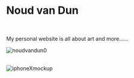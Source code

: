 # <h1>Noud van Dun</h1><br>
My personal website is all about art and more......<br>

![noudvandun0](https://user-images.githubusercontent.com/38325801/119516632-37cef500-bd77-11eb-9979-cc0ecc1e4bd4.png)<br><br>

![iphoneXmockup](https://user-images.githubusercontent.com/38325801/119522120-03116c80-bd7c-11eb-9dd3-3df0d4a76011.png)<br><br>


